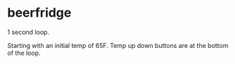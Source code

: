 # beerfridge

1 second loop.

Starting with an initial temp of 65F.
Temp up down buttons are at the bottom of the loop.
